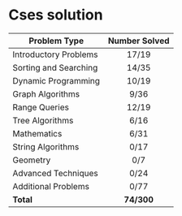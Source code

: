 # Cses solution

| Problem Type          | Number Solved |
|-----------------------|:-------------:|
| Introductory Problems |     17/19     |
| Sorting and Searching |     14/35     |
| Dynamic Programming   |     10/19     |
| Graph Algorithms      |      9/36     |
| Range Queries         |     12/19     |
| Tree Algorithms       |      6/16     |
| Mathematics           |      6/31     |
| String Algorithms     |      0/17     |
| Geometry              |      0/7      |
| Advanced Techniques   |      0/24     |
| Additional Problems   |      0/77     |
| **Total**             |   **74/300**  |
